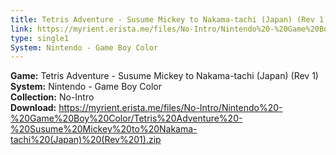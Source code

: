 ```yaml
---
title: Tetris Adventure - Susume Mickey to Nakama-tachi (Japan) (Rev 1)
link: https://myrient.erista.me/files/No-Intro/Nintendo%20-%20Game%20Boy%20Color/Tetris%20Adventure%20-%20Susume%20Mickey%20to%20Nakama-tachi%20(Japan)%20(Rev%201).zip
type: single1
System: Nintendo - Game Boy Color
---
```

<b>Game:</b> Tetris Adventure - Susume Mickey to Nakama-tachi (Japan) (Rev 1)<br>
<b>System:</b> Nintendo - Game Boy Color<br>
<b>Collection:</b> No-Intro<br>
<b>Download:</b> https://myrient.erista.me/files/No-Intro/Nintendo%20-%20Game%20Boy%20Color/Tetris%20Adventure%20-%20Susume%20Mickey%20to%20Nakama-tachi%20(Japan)%20(Rev%201).zip